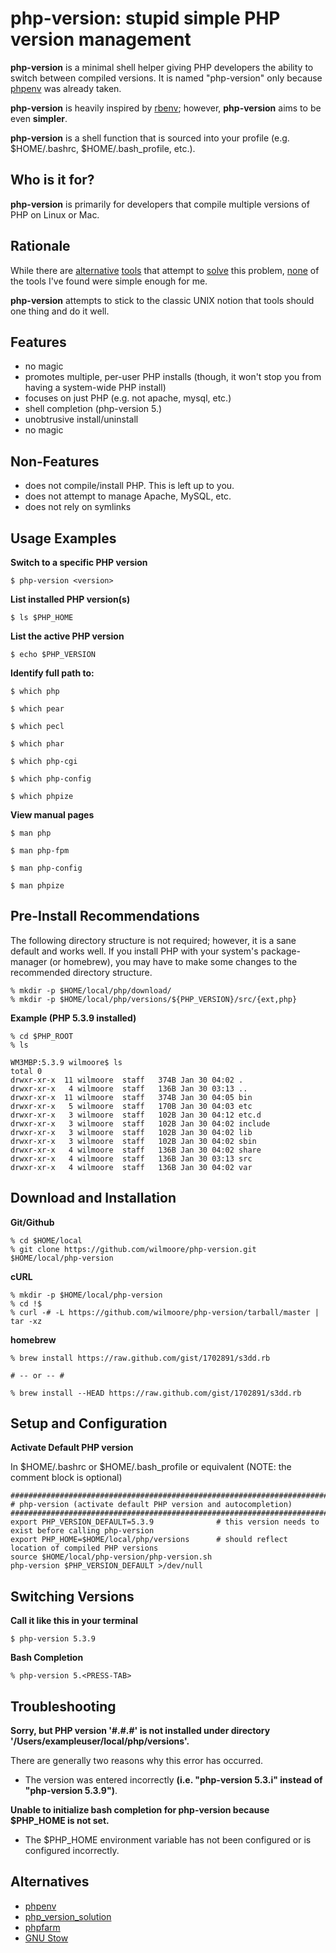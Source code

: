 php-version: stupid simple PHP version management
=================================================


**php-version** is a minimal shell helper giving PHP developers the ability to switch between compiled versions. It is
named "php-version" only because [phpenv](https://github.com/CHH/phpenv) was already taken.

**php-version** is heavily inspired by [rbenv](https://github.com/sstephenson/rbenv); however, **php-version** aims to
be even **simpler**. 

**php-version** is a shell function that is sourced into your profile (e.g. $HOME/.bashrc, $HOME/.bash_profile, etc.).


Who is it for?
---------------------------

**php-version** is primarily for developers that compile multiple versions of PHP on Linux or Mac.


Rationale
---------------------------

While there are [alternative](https://github.com/CHH/phpenv) [tools](http://sourceforge.net/p/phpfarm/wiki/Home/) that
attempt to [solve](https://github.com/convissor/php_version_solution) this problem, [none](http://www.gnu.org/s/stow/)
of the tools I've found were simple enough for me.

**php-version** attempts to stick to the classic UNIX notion that tools should one thing and do it well.


Features
---------------------------

-   no magic
-   promotes multiple, per-user PHP installs (though, it won't stop you from having a system-wide PHP install)
-   focuses on just PHP (e.g. not apache, mysql, etc.)
-   shell completion (php-version 5.<PRESS-TAB>)
-   unobtrusive install/uninstall
-   no magic


Non-Features
---------------------------

-   does not compile/install PHP. This is left up to you.
-   does not attempt to manage Apache, MySQL, etc.
-   does not rely on symlinks


Usage Examples
---------------------------

**Switch to a specific PHP version**

    $ php-version <version>

**List installed PHP version(s)**

    $ ls $PHP_HOME

**List the active PHP version**

    $ echo $PHP_VERSION

**Identify full path to:**

    $ which php

    $ which pear

    $ which pecl

    $ which phar

    $ which php-cgi

    $ which php-config

    $ which phpize

**View manual pages**

    $ man php

    $ man php-fpm

    $ man php-config

    $ man phpize


Pre-Install Recommendations
---------------------------

The following directory structure is not required; however, it is a sane default and works well. If you install PHP with
your system's package-manager (or homebrew), you may have to make some changes to the recommended directory structure.

    % mkdir -p $HOME/local/php/download/
    % mkdir -p $HOME/local/php/versions/${PHP_VERSION}/src/{ext,php}

**Example (PHP 5.3.9 installed)**

    % cd $PHP_ROOT
    % ls

    WM3MBP:5.3.9 wilmoore$ ls
    total 0
    drwxr-xr-x  11 wilmoore  staff   374B Jan 30 04:02 .
    drwxr-xr-x   4 wilmoore  staff   136B Jan 30 03:13 ..
    drwxr-xr-x  11 wilmoore  staff   374B Jan 30 04:05 bin
    drwxr-xr-x   5 wilmoore  staff   170B Jan 30 04:03 etc
    drwxr-xr-x   3 wilmoore  staff   102B Jan 30 04:12 etc.d
    drwxr-xr-x   3 wilmoore  staff   102B Jan 30 04:02 include
    drwxr-xr-x   3 wilmoore  staff   102B Jan 30 04:02 lib
    drwxr-xr-x   3 wilmoore  staff   102B Jan 30 04:02 sbin
    drwxr-xr-x   4 wilmoore  staff   136B Jan 30 04:02 share
    drwxr-xr-x   4 wilmoore  staff   136B Jan 30 03:13 src
    drwxr-xr-x   4 wilmoore  staff   136B Jan 30 04:02 var


Download and Installation
---------------------------

**Git/Github**

    % cd $HOME/local
    % git clone https://github.com/wilmoore/php-version.git $HOME/local/php-version

**cURL**

    % mkdir -p $HOME/local/php-version
    % cd !$
    % curl -# -L https://github.com/wilmoore/php-version/tarball/master | tar -xz

**homebrew**

    % brew install https://raw.github.com/gist/1702891/s3dd.rb

    # -- or -- #

    % brew install --HEAD https://raw.github.com/gist/1702891/s3dd.rb


Setup and Configuration
---------------------------

**Activate Default PHP version**

In $HOME/.bashrc or $HOME/.bash_profile or equivalent (NOTE: the comment block is optional)

    ########################################################################################
    # php-version (activate default PHP version and autocompletion)
    ########################################################################################
    export PHP_VERSION_DEFAULT=5.3.9              # this version needs to exist before calling php-version
    export PHP_HOME=$HOME/local/php/versions      # should reflect location of compiled PHP versions
    source $HOME/local/php-version/php-version.sh
    php-version $PHP_VERSION_DEFAULT >/dev/null


Switching Versions
---------------------------

**Call it like this in your terminal**

    $ php-version 5.3.9

**Bash Completion**

    % php-version 5.<PRESS-TAB>


Troubleshooting
---------------------------

**Sorry, but PHP version '#.#.#' is not installed under directory '/Users/exampleuser/local/php/versions'.**

There are generally two reasons why this error has occurred.

-   The version was entered incorrectly **(i.e. "php-version 5.3.i" instead of "php-version 5.3.9")**.


**Unable to initialize bash completion for php-version because $PHP_HOME is not set.**

-   The $PHP_HOME environment variable has not been configured or is configured incorrectly.


Alternatives
---------------------------

-   [phpenv](https://github.com/CHH/phpenv)
-   [php_version_solution](https://github.com/convissor/php_version_solution)
-   [phpfarm](http://sourceforge.net/p/phpfarm/wiki/Home/)
-   [GNU Stow](http://www.gnu.org/s/stow/)

